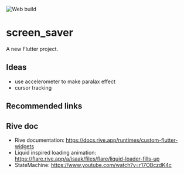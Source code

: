 ![Web build](https://github.com/CabraKill/screen_saver/actions/workflows/flutter-build-deploy.yml/badge.svg)

# screen_saver

A new Flutter project.

## Ideas
* use accelerometer to make paralax effect
* cursor tracking


## Recommended links
## Rive doc
* Rive documentation: https://docs.rive.app/runtimes/custom-flutter-widgets
* Liquid inspired loading animation: https://flare.rive.app/a/isaak/files/flare/liquid-loader-fills-up
* StateMachine: https://www.youtube.com/watch?v=r17OBczdK4c


